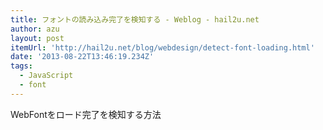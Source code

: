 ```yaml
---
title: フォントの読み込み完了を検知する - Weblog - hail2u.net
author: azu
layout: post
itemUrl: 'http://hail2u.net/blog/webdesign/detect-font-loading.html'
date: '2013-08-22T13:46:19.234Z'
tags:
  - JavaScript
  - font
---
```

WebFontをロード完了を検知する方法

